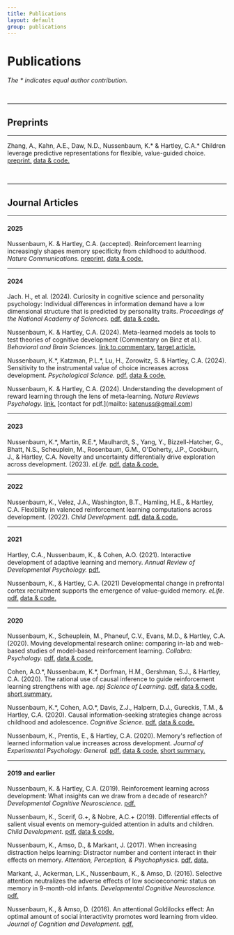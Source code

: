 ```yaml
---
title: Publications
layout: default
group: publications
---
```



# Publications
*The * indicates equal author contribution.*

<br> 

----
## Preprints
----

Zhang, A., Kahn, A.E., Daw, N.D., Nussenbaum, K.\* & Hartley, C.A.\* Children leverage predictive representations for flexible, value-guided choice. [preprint.](https://osf.io/preprints/psyarxiv/y3dzn) [data & code.](https://osf.io/g83rp/) 


<br>

----
## Journal Articles
----

#### 2025
Nussenbaum, K. & Hartley, C.A. (accepted). Reinforcement learning increasingly shapes memory specificity from childhood to adulthood. *Nature Communications.* [preprint.](https://osf.io/preprints/psyarxiv/utsxn) [data & code.](https://osf.io/8yjvr/) 

----
#### 2024
Jach. H., et al. (2024). Curiosity in cognitive science and personality psychology: Individual differences in information demand have a low dimensional structure that is predicted by personality traits. *Proceedings of the National Academy of Sciences.* [pdf.](/static/papers/Jach_2024_PNAS.pdf) [data & code.](https://osf.io/kc9pb/)

Nussenbaum, K. & Hartley, C.A. (2024). Meta-learned models as tools to test theories of cognitive development (Commentary on Binz et al.). *Behavioral and Brain Sciences.* [link to commentary.](https://doi.org/10.1017/S0140525X24000281) [target article.](/static/papers/Binz_2024_BBS.pdf)

Nussenbaum, K.\*, Katzman, P.L.\*, Lu, H., Zorowitz, S. & Hartley, C.A. (2024). Sensitivity to the instrumental value of choice increases across development. *Psychological Science.* [pdf.](/static/papers/Nussenbaum_2024_PsychSci.pdf) [data & code.](https://osf.io/69rs8/) 

Nussenbaum, K. & Hartley, C.A. (2024). Understanding the development of reward learning through the lens of meta-learning. *Nature Reviews Psychology.* [link.](https://www.nature.com/articles/s44159-024-00304-1) [contact for pdf.](mailto: katenuss@gmail.com)

----
#### 2023
Nussenbaum, K.\*, Martin, R.E.\*, Maulhardt, S., Yang, Y., Bizzell-Hatcher, G., Bhatt, N.S., Scheuplein, M., Rosenbaum, G.M., O'Doherty, J.P., Cockburn, J., & Hartley, C.A. Novelty and uncertainty differentially drive exploration across development. (2023). *eLife.* [pdf.](/static/papers/Nussenbaum_2023_eLife.pdf) [data & code.](https://osf.io/cwf2k/) 

----
#### 2022
Nussenbaum, K., Velez, J.A., Washington, B.T., Hamling, H.E., & Hartley, C.A. Flexibility in valenced reinforcement learning computations across development. (2022). *Child Development.* [pdf.](/static/papers/Nussenbaum_2022_ChildDev.pdf) [data & code.](https://osf.io/p2ybw)

----
#### 2021
Hartley, C.A., Nussenbaum, K., & Cohen, A.O. (2021). Interactive development of adaptive learning and memory. *Annual Review of Developmental Psychology.* [pdf.](/static/papers/HartleyNussenbaumCohen_2021_AnnualReview.pdf) 

Nussenbaum, K., & Hartley, C.A. (2021) Developmental change in prefrontal cortex recruitment supports the emergence of value-guided memory. *eLife.* [pdf.](/static/papers/Nussenbaum_2021_eLife.pdf) [data & code.](https://osf.io/2fkbj/)

----
#### 2020
Nussenbaum, K., Scheuplein, M., Phaneuf, C.V., Evans, M.D., & Hartley, C.A. (2020). Moving developmental research online: comparing in-lab and web-based studies of model-based reinforcement learning. *Collabra: Psychology.* [pdf.](/static/papers/Nussenbaum_2020_Collabra.pdf) [data & code.](https://github.com/hartleylabnyu/online-two-step-replication) 

Cohen, A.O.\*,  Nussenbaum, K.\*, Dorfman, H.M., Gershman, S.J., & Hartley, C.A. (2020). The rational use of causal inference to guide reinforcement learning strengthens with age. *npj Science of Learning.* [pdf.](/static/papers/Cohen_2020_npj.pdf) [data & code.](https://github.com/hartleylabnyu/dev-causal-inference) [short summary.](https://npjscilearncommunity.nature.com/posts/the-hidden-agent-of-decision-making)

Nussenbaum, K.\*, Cohen, A.O.\*, Davis, Z.J., Halpern, D.J., Gureckis, T.M., & Hartley, C.A. (2020). Causal information-seeking strategies change across childhood and adolescence. *Cognitive Science.* [pdf.](/static/papers/Nussenbaum_2020_CogSci.pdf) [data & code.](https://osf.io/cp3sj/) 

Nussenbaum, K., Prentis, E., & Hartley, C.A. (2020). Memory's reflection of learned information value increases across development. *Journal of Experimental Psychology: General.* [pdf.](/static/papers/Nussenbaum_2020_JEPG.pdf) [data & code.](https://osf.io/h9ncs/) [short summary.](https://www.comebebrainy.com/blog/2020/3/23/kate-nussenbaum)

----
#### 2019 and earlier
Nussenbaum, K. & Hartley, C.A. (2019). Reinforcement learning across development: What insights can we draw from a decade of research? *Developmental Cognitive Neuroscience.* [pdf.](/static/papers/Nussenbaum_2019_DCN.pdf)

Nussenbaum, K., Scerif, G.+, & Nobre, A.C.+ (2019). Differential effects of salient visual events on memory-guided attention in adults and children. *Child Development.* [pdf.](/static/papers/Nussenbaum_2019_CDEV.pdf) [data & code.](https://osf.io/fjpcg/)

Nussenbaum, K., Amso, D., & Markant, J. (2017). When increasing distraction helps learning: Distractor number and content interact in their effects on memory. *Attention, Perception, & Psychophysics.* [pdf.](/static/papers/Nussenbaum_2017_APP.pdf) [data.](https://osf.io/d5327/)

Markant, J., Ackerman, L.K.,  Nussenbaum, K., & Amso, D. (2016). Selective attention neutralizes the adverse effects of low socioeconomic status on memory in 9-month-old infants. *Developmental Cognitive Neuroscience.* [pdf.](/static/papers/Markant_2016_DCN.pdf)

Nussenbaum, K., & Amso, D. (2016). An attentional Goldilocks effect: An optimal amount of social interactivity promotes word learning from video. *Journal of Cognition and Development.* [pdf.](/static/papers/Nussenbaum_2015_JCD.pdf)

<br>


